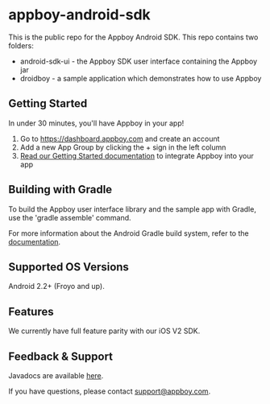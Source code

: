 # appboy-android-sdk

This is the public repo for the Appboy Android SDK. This repo contains two folders:

* android-sdk-ui - the Appboy SDK user interface containing the Appboy jar
* droidboy - a sample application which demonstrates how to use Appboy

## Getting Started
In under 30 minutes, you'll have Appboy in your app!

1. Go to https://dashboard.appboy.com and create an account
2. Add a new App Group by clicking the + sign in the left column
3. [Read our Getting Started documentation](http://documentation.appboy.com) to integrate Appboy into your app

## Building with Gradle
To build the Appboy user interface library and the sample app with Gradle, use the 'gradle assemble' command.

For more information about the Android Gradle build system, refer to the [documentation](http://tools.android.com/tech-docs/new-build-system).

## Supported OS Versions
Android 2.2+ (Froyo and up).

## Features
We currently have full feature parity with our iOS V2 SDK.

## Feedback & Support
Javadocs are available [here](http://appboy.github.io/appboy-android-sdk/javadocs/).

If you have questions, please contact [support@appboy.com](mailto:support@appboy.com).
